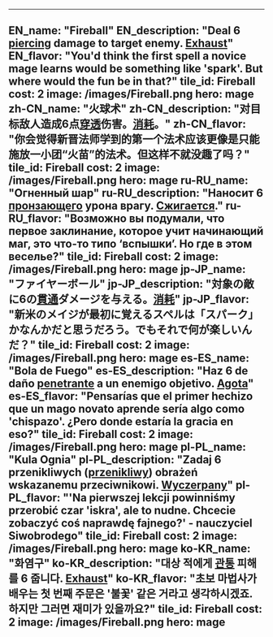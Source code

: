 ---

EN_name: "Fireball"
EN_description: "Deal 6 <u>piercing</u> damage to target enemy.  <u>Exhaust</u>"
EN_flavor: "You'd think the first spell a novice mage learns would be something like 'spark'. But where would the fun be in that?"
tile_id: Fireball
cost: 2
image: /images/Fireball.png
hero: mage
zh-CN_name: "火球术"
zh-CN_description: "对目标敌人造成6点<u>穿透</u>伤害。<u>消耗</u>。"
zh-CN_flavor: "你会觉得新晋法师学到的第一个法术应该更像是只能施放一小团“火苗”的法术。但这样不就没趣了吗？"
tile_id: Fireball
cost: 2
image: /images/Fireball.png
hero: mage
ru-RU_name: "Огненный шар"
ru-RU_description: "Наносит 6 <u>пронзающего</u> урона врагу. <u>Сжигается</u>."
ru-RU_flavor: "Возможно вы подумали, что первое заклинание, которое учит начинающий маг, это что-то типо ‘вспышки’. Но где в этом веселье?"
tile_id: Fireball
cost: 2
image: /images/Fireball.png
hero: mage
jp-JP_name: "ファイヤーボール"
jp-JP_description: "対象の敵に6の<u>貫通</u>ダメージを与える。<u>消耗</u>"
jp-JP_flavor: "新米のメイジが最初に覚えるスペルは「スパーク」かなんかだと思うだろう。でもそれで何が楽しいんだ？"
tile_id: Fireball
cost: 2
image: /images/Fireball.png
hero: mage
es-ES_name: "Bola de Fuego"
es-ES_description: "Haz 6 de daño <u>penetrante</u> a un enemigo objetivo. <u>Agota</u>"
es-ES_flavor: "Pensarías que el primer hechizo que un mago novato aprende sería algo como 'chispazo'. ¿Pero donde estaría la gracia en eso?"
tile_id: Fireball
cost: 2
image: /images/Fireball.png
hero: mage
pl-PL_name: "Kula Ognia"
pl-PL_description: "Zadaj 6 przenikliwych (<u>przenikliwy</u>) obrażeń wskazanemu przeciwnikowi. <u>Wyczerpany</u>"
pl-PL_flavor: "'Na pierwszej lekcji powinniśmy przerobić czar 'iskra', ale to nudne. Chcecie zobaczyć coś naprawdę fajnego?' - nauczyciel Siwobrodego"
tile_id: Fireball
cost: 2
image: /images/Fireball.png
hero: mage
ko-KR_name: "화염구"
ko-KR_description: "대상 적에게 <u>관통</u> 피해를 6 줍니다. <u>Exhaust</u>"
ko-KR_flavor: "초보 마법사가 배우는 첫 번째 주문은 '불꽃' 같은 거라고 생각하시겠죠. 하지만 그러면 재미가 있을까요?"
tile_id: Fireball
cost: 2
image: /images/Fireball.png
hero: mage
---